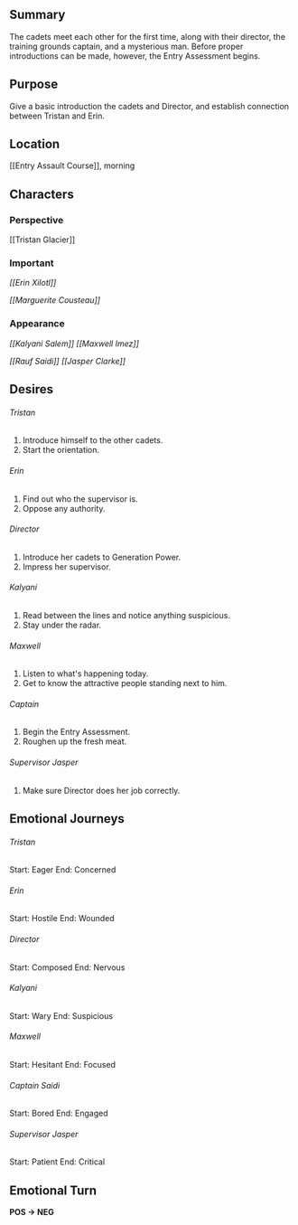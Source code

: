 ## Summary
The cadets meet each other for the first time, along with their director, the training grounds captain, and a mysterious man. Before proper introductions can be made, however, the Entry Assessment begins.
## Purpose
Give a basic introduction the cadets and Director, and establish connection between Tristan and Erin.
## Location
[[Entry Assault Course]], morning
## Characters 
### Perspective
[[Tristan Glacier]]
### Important
*[[Erin Xilotl]]*

*[[Marguerite Cousteau]]*
### Appearance
*[[Kalyani Salem]]*
*[[Maxwell Imez]]*

*[[Rauf Saidi]]*
*[[Jasper Clarke]]*
## Desires
###### Tristan
1. Introduce himself to the other cadets.
2. Start the orientation.
###### Erin
1. Find out who the supervisor is.
2. Oppose any authority.
###### Director
1. Introduce her cadets to Generation Power.
2. Impress her supervisor.
###### Kalyani
1. Read between the lines and notice anything suspicious.
2. Stay under the radar.
###### Maxwell
1. Listen to what's happening today.
2. Get to know the attractive people standing next to him.
###### Captain
1. Begin the Entry Assessment. 
2. Roughen up the fresh meat.
###### Supervisor Jasper
1. Make sure Director does her job correctly.
## Emotional Journeys
###### Tristan
Start: Eager
End: Concerned
###### Erin
Start: Hostile
End: Wounded
###### Director
Start: Composed
End: Nervous
###### Kalyani
Start: Wary
End: Suspicious
###### Maxwell
Start: Hesitant
End: Focused
###### Captain Saidi
Start: Bored
End: Engaged
###### Supervisor Jasper
Start: Patient
End: Critical
## Emotional Turn
**POS -> NEG**
